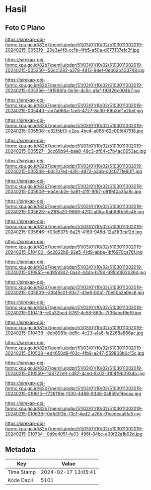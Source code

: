 # Hasil

## Foto C Plano

https://sirekap-obj-formc.kpu.go.id/82b7/pemilu/pdpr/51/03/01/10/02/5103011002019-20240215-005319--20e3a4f8-cc1b-4fb5-a50a-d077137efc3f.jpg

https://sirekap-obj-formc.kpu.go.id/82b7/pemilu/pdpr/51/03/01/10/02/5103011002019-20240215-005250--56cc1282-a378-4813-9def-0eb62b433748.jpg

https://sirekap-obj-formc.kpu.go.id/82b7/pemilu/pdpr/51/03/01/10/02/5103011002019-20240215-005356--191594fa-0e3e-4c5c-a1af-f93f26c004b7.jpg

https://sirekap-obj-formc.kpu.go.id/82b7/pemilu/pdpr/51/03/01/10/02/5103011002019-20240215-005440--cd7a066a-1ce5-4727-8c30-89b3ef1e2bef.jpg

https://sirekap-obj-formc.kpu.go.id/82b7/pemilu/pdpr/51/03/01/10/02/5103011002019-20240215-005508--e32f5bf3-e2aa-4be4-a085-62c005f47918.jpg

https://sirekap-obj-formc.kpu.go.id/82b7/pemilu/pdpr/51/03/01/10/02/5103011002019-20240215-005527--3cc69b94-baa8-48c3-bf64-c7b4ac0653ac.jpg

https://sirekap-obj-formc.kpu.go.id/82b7/pemilu/pdpr/51/03/01/10/02/5103011002019-20240215-005548--b3c1b7e4-d3fc-4872-a3bb-c04077fe90f1.jpg

https://sirekap-obj-formc.kpu.go.id/82b7/pemilu/pdpr/51/03/01/10/02/5103011002019-20240215-005609--ea4ecb2e-5a91-41ff-9f67-d81940a35a8c.jpg

https://sirekap-obj-formc.kpu.go.id/82b7/pemilu/pdpr/51/03/01/10/02/5103011002019-20240215-005628--d21f6a20-9969-42f0-a05a-9ab69fb55c45.jpg

https://sirekap-obj-formc.kpu.go.id/82b7/pemilu/pdpr/51/03/01/10/02/5103011002019-20240215-005646--f03d5375-8a25-4169-948d-12a3ff3caf2d.jpg

https://sirekap-obj-formc.kpu.go.id/82b7/pemilu/pdpr/51/03/01/10/02/5103011002019-20240215-010400--6c2622b8-92e5-41d9-abbe-1bf6970ca78f.jpg

https://sirekap-obj-formc.kpu.go.id/82b7/pemilu/pdpr/51/03/01/10/02/5103011002019-20240215-010855--ed9593d2-0aa2-44da-b79d-695bf462b36d.jpg

https://sirekap-obj-formc.kpu.go.id/82b7/pemilu/pdpr/51/03/01/10/02/5103011002019-20240215-005909--33bf5c01-83c7-43e6-b0a1-70e50a2a0ec8.jpg

https://sirekap-obj-formc.kpu.go.id/82b7/pemilu/pdpr/51/03/01/10/02/5103011002019-20240215-010419--e0a32bcd-8781-4c58-863c-7f36abef9ef9.jpg

https://sirekap-obj-formc.kpu.go.id/82b7/pemilu/pdpr/51/03/01/10/02/5103011002019-20240215-010438--8cb8981e-bd5c-4c23-a1a6-fa2268a866ac.jpg

https://sirekap-obj-formc.kpu.go.id/82b7/pemilu/pdpr/51/03/01/10/02/5103011002019-20240215-010508--ed4650d9-f03c-4fb9-a247-559808b0c15c.jpg

https://sirekap-obj-formc.kpu.go.id/82b7/pemilu/pdpr/51/03/01/10/02/5103011002019-20240215-010550--1d8722e9-cd82-4ced-8c02-3104f9b0934b.jpg

https://sirekap-obj-formc.kpu.go.id/82b7/pemilu/pdpr/51/03/01/10/02/5103011002019-20240215-010615--f728110e-f330-4468-8346-2a859cf4ecea.jpg

https://sirekap-obj-formc.kpu.go.id/82b7/pemilu/pdpr/51/03/01/10/02/5103011002019-20240215-010638--0dfd3f3b-73c1-4ad2-a26b-01cedeaa5fa5.jpg

https://sirekap-obj-formc.kpu.go.id/82b7/pemilu/pdpr/51/03/01/10/02/5103011002019-20240215-010734--0d9c4051-fe03-496f-84bc-e00f22a1b92d.jpg


## Metadata

| Key        | Value               |
| ---------- | ------------------- |
| Time Stamp | 2024-02-17 13:05:41 |
| Kode Dapil | 5101                |



